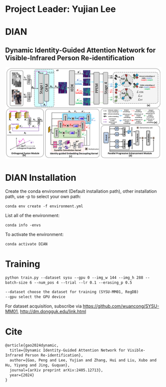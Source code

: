 # Project Leader: Yujian Lee
# DIAN
## Dynamic Identity-Guided Attention Network for Visible-Infrared Person Re-identification
![image](https://github.com/gaopenghkbu/DIAN/blob/main/Model_architecture.png)
# DIAN Installation
Create the conda environment (Default installation path), other installation path, use -p to select your own path:
```
conda env create -f environment.yml
```
List all of the environment:
```
conda info -envs
```
To activate the environment:
```
conda activate DIAN
```
# Training
```
python train.py --dataset sysu --gpu 0 --img_w 144 --img_h 288 --batch-size 6 --num_pos 4 --trial --lr 0.1 --erasing_p 0.5 
```
```
--dataset choose the dataset for training (SYSU-MM01, RegDB)
--gpu select the GPU device
```
For dataset acquisition, subscribe via https://github.com/wuancong/SYSU-MM01, http://dm.dongguk.edu/link.html

# Cite
```
@article{gao2024dynamic,
  title={Dynamic Identity-Guided Attention Network for Visible-Infrared Person Re-identification},
  author={Gao, Peng and Lee, Yujian and Zhang, Hui and Liu, Xubo and Hu, Yiyang and Jing, Guquan},
  journal={arXiv preprint arXiv:2405.12713},
  year={2024}
}
```
